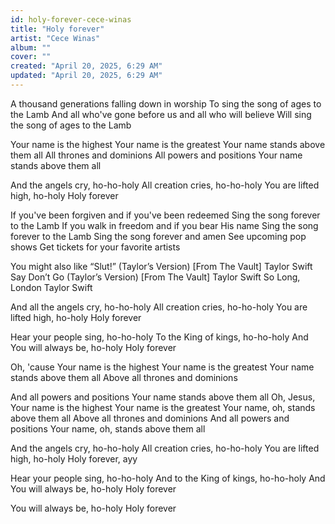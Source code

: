 ```yaml
---
id: holy-forever-cece-winas
title: "Holy forever"
artist: "Cece Winas"
album: ""
cover: ""
created: "April 20, 2025, 6:29 AM"
updated: "April 20, 2025, 6:29 AM"
---
```



  A thousand generations falling down in worship
  To sing the song of ages to the Lamb
  And all who've gone before us and all who will believe
  Will sing the song of ages to the Lamb
  
  
  Your name is the highest
  Your name is the greatest
  Your name stands above them all
  All thrones and dominions
  All powers and positions
  Your name stands above them all
  
  
  And the angels cry, ho-ho-holy
  All creation cries, ho-ho-holy
  You are lifted high, ho-holy
  Holy forever
  
  
  If you've been forgiven and if you've been redeemеd
  Sing the song forever to thе Lamb
  If you walk in freedom and if you bear His name
  Sing the song forever to the Lamb
  Sing the song forever and amen
  See upcoming pop shows
  Get tickets for your favorite artists
  
  
  You might also like
  “Slut!” (Taylor’s Version) [From The Vault]
  Taylor Swift
  Say Don’t Go (Taylor’s Version) [From The Vault]
  Taylor Swift
  So Long, London
  Taylor Swift
  
  
  And all the angels cry, ho-ho-holy
  All creation cries, ho-ho-holy
  You are lifted high, ho-holy
  Holy forever
  
  
  Hear your people sing, ho-ho-holy
  To the King of kings, ho-ho-holy
  And You will always be, ho-holy
  Holy forever
  
  
  Oh, 'cause Your name is the highest
  Your name is the greatest
  Your name stands above them all
  Above all thrones and dominions
  
  
  And all powers and positions
  Your name stands above them all
  Oh, Jesus, Your name is the highest
  Your name is the greatest
  Your name, oh, stands above them all
  Above all thrones and dominions
  And all powers and positions
  Your name, oh, stands above them all
  
  
  And the angels cry, ho-ho-holy
  All creation cries, ho-ho-holy
  You are lifted high, ho-holy
  Holy forever, ayy
  
  
  Hear your people sing, ho-ho-holy
  And to the King of kings, ho-ho-holy
  And You will always be, ho-holy
  Holy forever
  
  
  You will always be, ho-holy
  Holy forever
  